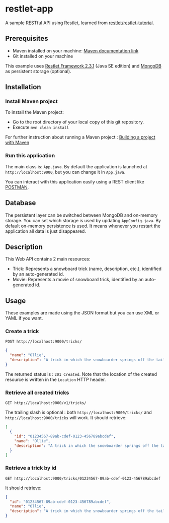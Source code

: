 # restlet-app

A sample RESTful API using Restlet, learned from [restlet/restlet-tutorial](https://github.com/restlet/restlet-tutorial).

## Prerequisites

- Maven installed on your machine: [Maven documentation link](http://maven.apache.org/)
- Git installed on your machine

This example uses [Restlet Framework 2.3.1][restlet] (Java SE edition) and [MongoDB][mongodb] as persistent storage (optional).

## Installation

### Install Maven project

To install the Maven project:

- Go to the root directory of your local copy of this git repository.
- Execute `mvn clean install`

For further instruction about running a Maven project : [Building a project with Maven](http://maven.apache.org/run-maven/)

### Run this application

The main class is: `App.java`. By default the application is launched at `http://localhost:9000`, but you can change it in `App.java`.

You can interact with this application easily using a REST client like [POSTMAN][postman].

## Database

The persistent layer can be switched between MongoDB and on-memory storage. You can set which storage is used by updating `AppConfig.java`. By default on-memory persistence is used. It means whenever you restart the application all data is just disappeared.

## Description

This Web API contains 2 main resources:

- Trick: Represents a snowboard trick (name, description, etc.), identified by an auto-generated id.
- Movie: Represents a movie of snowboard trick, identified by an auto-generated id.

## Usage

These examples are made using the JSON format but you can use XML or YAML if you want.

### Create a trick

`POST http://localhost:9000/tricks/`

```json
{
  "name": "Ollie",
  "description": "A trick in which the snowboarder springs off the tail of the board and into the air."
}
```

The returned status is : `201 Created`. Note that the location of the created resource is written in the `Location` HTTP header.

### Retrieve all created tricks

`GET http://localhost:9000/v1/tricks/`

The trailing slash is optional : both `http://localhost:9000/tricks/` and `http://localhost:9000/tricks` will work. It should retrieve:

```json
[
  {
    "id": "01234567-89ab-cdef-0123-456789abcdef",
    "name": "Ollie",
    "description": "A trick in which the snowboarder springs off the tail of the board and into the air."
  }
]
```

### Retrieve a trick by id

`GET http://localhost:9000/tricks/01234567-89ab-cdef-0123-456789abcdef`

It should retrieve:

```json
{
  "id": "01234567-89ab-cdef-0123-456789abcdef",
  "name": "Ollie",
  "description": "A trick in which the snowboarder springs off the tail of the board and into the air."
}
```

[restlet]: http://restlet.com/download/current
[mongodb]: http://www.mongodb.org/
[postman]: http://www.getpostman.com/

